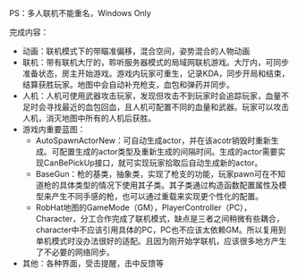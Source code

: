 PS：多人联机不能重名，Windows Only

完成内容：

- 动画：联机模式下的带瞄准偏移，混合空间，姿势混合的人物动画
- 联机：带有联机大厅的，聆听服务器模式的局域网联机游戏。大厅内，可同步准备状态，房主开始游戏。游戏内玩家可重生，记录KDA，同步开局和结束，结算获胜玩家。地图中会自动补充枪支，血包和弹药并同步。
- 人机：人机可使用武器攻击玩家，发现但攻击不到玩家时会追踪玩家，血量不足时会寻找最近的血包回血，且人机可配置不同的血量和武器。玩家可以攻击人机，消灭地图中所有的人机后获胜。
- 游戏内重要蓝图：
  - AutoSpawnActorNew：可自动生成actor，并在该acotr销毁时重新生成。可配置生成的actor类型及重新生成的间隔时间。生成的actor需要实现CanBePickUp接口，就可实现玩家拾取后自动生成新的actor。
  - BaseGun：枪的基类，抽象类，实现了枪支的功能，玩家pawn可在不知道枪的具体类型的情况下使用其子类。其子类通过构造函数配置属性及模型来产生不同手感的枪，也可以通过重载来实现更个性化的配置。
  - RobHat地图的GameMode（GM），PlayerController（PC），Character，分工合作完成了联机模式，缺点是三者之间稍微有些耦合，character中不应该引用具体的PC，PC也不应该太依赖GM。所以复用到单机模式时没办法很好的适配。且因为刚开始学联机，应该很多地方产生了不必要的网络同步。
- 其他：各种界面，受击提醒，击中反馈等


